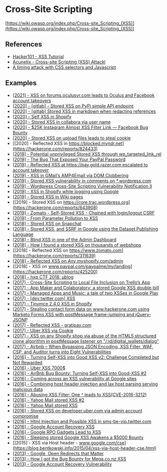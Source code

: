 # Cross-Site Scripting
[https://wiki.owasp.org/index.php/Cross-site_Scripting_(XSS)](https://wiki.owasp.org/index.php/Cross-site_Scripting_(XSS))

## References
* [Hacker101 - XSS Tutorial](https://www.hacker101.com/sessions/xss.html)
* [Acunetix - Cross-site Scripting (XSS) Attackl](https://www.acunetix.com/websitesecurity/cross-site-scripting/)
* [A timing attack with CSS selectors and Javascript](https://blog.sheddow.xyz/css-timing-attack/)

## Examples

* [[2021] - XSS on forums.oculusvr.com leads to Oculus and Facebook account takeovers](https://ysamm.com/?p=525)
* [[2020] - [gitlab] - Stored XSS on PyPi simple API endpoint](https://hackerone.com/reports/856836)
* [[2020] - [gitlab] Stored XSS in markdown when redacting references](https://hackerone.com/reports/836649)
* [[2020] - Self XSS in Shopify](https://hackerone.com/reports/982510)
* [[2020] - Stored XSS in collabora via user name](https://hackerone.com/reports/968232)
* [[2020] - $25K Instagram Almost XSS Filter Link — Facebook Bug Bounty](https://medium.com/@alonnsoandres/25k-instagram-almost-xss-filter-link-facebook-bug-bounty-798b10c13b83)
* [[2020] - Stored XSS on upload files leads to steal cookie](https://hackerone.com/reports/765679)
* [[2020] - Reflected XSS in https://blocked.myndr.net](https://hackerone.com/reports/824433)
* [[2019] - Potential unprivileged Stored XSS through wp_targeted_link_rel](https://hackerone.com/reports/509930)
* [[2019] - The Bug That Exposed Your PayPal Password](https://medium.com/@alex.birsan/the-bug-that-exposed-your-paypal-password-539fc2896da9)
* [[2019] - Reflected XSS at https://pay.gold.razer.com escalated to account takeover](https://hackerone.com/reports/723060)
* [[2019] - XSS in GMail’s AMP4Email via DOM Clobbering](https://research.securitum.com/xss-in-amp4email-dom-clobbering/)
* [[2019] - Stored XSS vulnerability in comments on \*.wordpress.com](https://hackerone.com/reports/707720)
* [[2019] - Wordpress Cross-Site Scripting Vulnerability Notification II](https://hackerone.com/reports/460911)
* [[2019] - XSS in Shopify while logging using Google](https://hackerone.com/reports/691611)
* [[2019] - Stored XSS in Wiki pages](https://hackerone.com/reports/526325)
* [[2019] - Stored XSS on https://core.trac.wordpress.org](https://hackerone.com/reports/643908)
* [[2019] - Zomato - Self-Stored XSS - Chained with login/logout CSRF](https://hackerone.com/reports/632017)
* [[2019] - From Parameter Pollution to XSS](https://medium.com/@momenbasel/from-parameter-pollution-to-xss-d095e13be060)
* [[2018] - Stored XSS on Snapchat](https://medium.com/@mrityunjoy/stored-xss-on-snapchat-5d704131d8fd)
* [[2018] - Stored XSS, and SSRF in Google using the Dataset Publishing Language](https://s1gnalcha0s.github.io/dspl/2018/03/07/Stored-XSS-and-SSRF-Google.html)
* [[2018] - Blind XSS in one of the Admin Dashboard](https://hackerone.com/reports/419731)
* [[2018] - How I found a stored XSS on thousands of webshops](https://medium.com/intigriti/how-i-found-a-stored-xss-on-thousands-of-webshops-cf6e3134b820)
* [[2018] - Reflected XSS on https://www.zomato.com](https://hackerone.com/reports/311639)
* [[2018] - Reflected XSS on $Any$.myshopify.com/admin](https://hackerone.com/reports/422707)
* [[2018] - XSS on www.paypal.com/paypalme/my/landing](https://hackerone.com/reports/425200)
* [[2018] - hxp CTF 2018: µblog](https://github.com/lbherrera/writeups/tree/master/hxp-2018/blog)
* [[2017] - Cross-Site Scripting to Local File Inclusion on Trello’s App](https://hackernoon.com/cross-site-scripting-to-remote-code-execution-on-trellos-app-699512676f0c)
* [[2017] - App Maker and Colaboratory: a stored Google XSS double-bill](https://ysx.me.uk/app-maker-and-colaboratory-a-stored-google-xss-double-bill/)
* [[2017] - Managed Apps and Music: a tale of two XSSes in Google Play](https://ysx.me.uk/managed-apps-and-music-a-tale-of-two-xsses-in-google-play/)
* [[2017] - [dev.twitter.com] XSS](https://blog.blackfan.ru/2017/09/devtwittercom-xss.html)
* [[2017] - Tinymce 2.4.0 XSS in Shopify](https://hackerone.com/reports/262230)
* [[2017] - Stealing contact form data on www.hackerone.com using Marketo Forms XSS with postMessage frame-jumping and jQuery-JSONP](https://hackerone.com/reports/207042)
* [[2017] - Reflected XSS - gratipay.com](https://hackerone.com/reports/262852)
* [[2017] - Uber XSS via Cookie](http://zhchbin.github.io/2017/08/30/Uber-XSS-via-Cookie/)
* [[2017] - XSS on any Shopify shop via abuse of the HTML5 structured clone algorithm in postMessage listener on "/:id/digital_wallets/dialog"](https://hackerone.com/reports/231053)
* [[2017] - Airbnb – When Bypassing JSON Encoding, XSS Filter, WAF, CSP, and Auditor turns into Eight Vulnerabilities](https://buer.haus/2017/03/08/airbnb-when-bypassing-json-encoding-xss-filter-waf-csp-and-auditor-turns-into-eight-vulnerabilities/)
* [[2016] - Turning Self-XSS into Good XSS v2: Challenge Completed but Not Rewarded](https://httpsonly.blogspot.com/2016/08/turning-self-xss-into-good-xss-v2.html)
* [[2016] - Uber XSS 7000$](http://zhchbin.github.io/2016/09/10/A-Valuable-XSS/)
* [[2016] - AirBnb Bug Bounty: Turning Self-XSS into Good-XSS #2](http://www.geekboy.ninja/blog/airbnb-bug-bounty-turning-self-xss-into-good-xss-2/)
* [[2016] - Coming across an XSS vulnerability at Google sites](http://nootropic.me/blog/en/blog/2016/09/20/%E3%82%84%E3%81%AF%E3%82%8A%E3%83%8D%E3%83%83%E3%83%88%E3%82%B5%E3%83%BC%E3%83%95%E3%82%A3%E3%83%B3%E3%82%92%E3%81%97%E3%81%A6%E3%81%84%E3%81%9F%E3%82%89%E3%81%9F%E3%81%BE%E3%81%9F%E3%81%BEgoogle/)
* [[2016] - Combining host header injection and lax host parsing serving malicious data](https://labs.detectify.com/2016/10/24/combining-host-header-injection-and-lax-host-parsing-serving-malicious-data/)
* [[2016] - Abusing XSS Filter: One ^ leads to XSS(CVE-2016-3212)](https://mksben.l0.cm/2016/07/xxn-caret.html)
* [[2016] - Yahoo Mail stored XSS #2](https://klikki.fi/adv/yahoo2.html)
* [[2016] - Yahoo Mail stored XSS](https://klikki.fi/adv/yahoo.html)
* [[2016] - Stored XSS on developer.uber.com via admin account compromise](https://hackerone.com/reports/152067)
* [[2016] - Html Injection and Possible XSS in sms-be-vip.twitter.com](https://hackerone.com/reports/150179)
* [[2016] - Google Account Recovery XSS](https://sites.google.com/site/bughunteruniversity/best-reports/account-recovery-xss)
* [[2016] - Google RPO Gadgets Lead to XSS](https://blog.innerht.ml/rpo-gadgets/)
* [[2016] - Sleeping stored Google XSS Awakens a $5000 Bounty](https://blog.it-securityguard.com/bugbounty-sleeping-stored-google-xss-awakens-a-5000-bounty/)
* [[2015] - XSS via Host header - www.google.com/cse](https://blog.bentkowski.info/2015/04/xss-via-host-header-cse.html)
* [[2013] - Google, Open Redirects that Matter](https://sites.google.com/site/bughunteruniversity/best-reports/openredirectsthatmatter)
* [[2013] - How I got the Bug Bounty for Mega.co.nz XSS](https://labs.detectify.com/2013/02/14/how-i-got-the-bug-bounty-for-mega-co-nz-xss/)
* [[2013] - Google Account Recovery Vulnerability](https://www.orenh.com/2013/11/google-account-recovery-vulnerability.html#comment-form)
